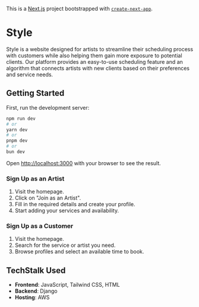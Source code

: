 This is a [Next.js](https://nextjs.org) project bootstrapped with [`create-next-app`](https://nextjs.org/docs/app/api-reference/cli/create-next-app).

# Style

Style is a website designed for artists to streamline their scheduling process with customers while also helping them gain more exposure to potential clients. Our platform provides an easy-to-use scheduling feature and an algorithm that connects artists with new clients based on their preferences and service needs.

## Getting Started

First, run the development server:

```bash
npm run dev
# or
yarn dev
# or
pnpm dev
# or
bun dev
```

Open [http://localhost:3000](http://localhost:3000) with your browser to see the result.

### Sign Up as an Artist
1. Visit the homepage.
2. Click on "Join as an Artist".
3. Fill in the required details and create your profile.
4. Start adding your services and availability.

### Sign Up as a Customer
1. Visit the homepage.
2. Search for the service or artist you need.
3. Browse profiles and select an available time to book.

## TechStalk Used

- **Frontend**: JavaScript, Tailwind CSS, HTML
- **Backend**: Django
- **Hosting**: AWS